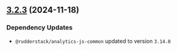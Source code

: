 ## [3.2.3](https://github.com/rudderlabs/rudder-sdk-js/compare/@rudderstack/analytics-js-service-worker@3.2.2...@rudderstack/analytics-js-service-worker@3.2.3) (2024-11-18)

### Dependency Updates

* `@rudderstack/analytics-js-common` updated to version `3.14.0`
